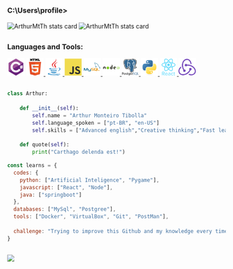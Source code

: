 ### C:\Users\profile>

<div>
  <p>
    <img align="center" src="https://github-readme-stats.vercel.app/api/top-langs?username=ArthurMtTh&theme=dark&title_color=ffffff&text_color=ffffff&bg_color=000000&hide_border=true&layout=default" alt="ArthurMtTh stats card" />
    <img align="center" src="https://github-readme-stats.vercel.app/api?username=ArthurMtTh&show_icons=true&theme=dark&title_color=ffffff&text_color=ffffff&bg_color=000000&hide_border=true" alt="ArthurMtTh stats card" />
  </p>

</div>
  
##
  <h3 align="left">Languages and Tools:</h3>
<p align="left"> 
  <a href="https://www.w3schools.com/cs/" target="_blank" rel="noreferrer"> <img src="https://raw.githubusercontent.com/devicons/devicon/master/icons/csharp/csharp-original.svg" alt="csharp" width="40" height="40"/></a> 
  <a href="https://www.w3.org/html/" target="_blank" rel="noreferrer">  <img src="https://raw.githubusercontent.com/devicons/devicon/master/icons/html5/html5-original-wordmark.svg" alt="html5" width="40" height="40"/> </a> 
  <a href="https://www.java.com" target="_blank" rel="noreferrer"> <img src="https://raw.githubusercontent.com/devicons/devicon/master/icons/java/java-original.svg" alt="java" width="40" height="40"/> </a>  
  <a href="https://developer.mozilla.org/en-US/docs/Web/JavaScript" target="_blank" rel="noreferrer"> <img src="https://raw.githubusercontent.com/devicons/devicon/master/icons/javascript/javascript-original.svg" alt="javascript" width="40" height="40"/> </a>   
  <a href="https://www.mysql.com/" target="_blank" rel="noreferrer"> <img src="https://raw.githubusercontent.com/devicons/devicon/master/icons/mysql/mysql-original-wordmark.svg" alt="mysql" width="40" height="40"/> </a> 
  <a href="https://nodejs.org" target="_blank" rel="noreferrer"> <img src="https://raw.githubusercontent.com/devicons/devicon/master/icons/nodejs/nodejs-original-wordmark.svg" alt="nodejs" width="40" height="40"/> </a> 
  <a href="https://www.postgresql.org" target="_blank" rel="noreferrer"> <img src="https://raw.githubusercontent.com/devicons/devicon/master/icons/postgresql/postgresql-original-wordmark.svg" alt="postgresql" width="40" height="40"/> </a> 
  <a href="https://www.python.org" target="_blank" rel="noreferrer"> <img src="https://raw.githubusercontent.com/devicons/devicon/master/icons/python/python-original.svg" alt="python" width="40" height="40"/> </a> 
  <a href="https://reactjs.org/" target="_blank" rel="noreferrer"> <img src="https://raw.githubusercontent.com/devicons/devicon/master/icons/react/react-original-wordmark.svg" alt="react" width="40" height="40"/> </a> 
  <a href="https://redux.js.org" target="_blank" rel="noreferrer"> <img src="https://raw.githubusercontent.com/devicons/devicon/master/icons/redux/redux-original.svg" alt="redux" width="40" height="40"/> </a> 
</p>
  
##
  
```python
class Arthur:

    def __init__(self):
        self.name = "Arthur Monteiro Tibolla"
        self.language_spoken = ["pt-BR", "en-US"]
        self.skills = ["Advanced english","Creative thinking","Fast learning"]

    def quote(self):
        print("Carthago delenda est!")
```
  
```javascript
const learns = {
  codes: {
    python: ["Artificial Inteligence", "Pygame"],
    javascript: ["React", "Node"],
    java: ["springboot"]
  },
  databases: ["MySql", "Postgree"],
  tools: ["Docker", "VirtualBox", "Git", "PostMan"],
  
  challenge: "Trying to improve this Github and my knowledge every time that i can"
}
```
##

<div>
  <a href="https://www.linkedin.com/in/arthur-monteiro-tibolla-b10242186/"> <img src="https://img.shields.io/badge/LinkedIn-0077B5?style=for-the-badge&logo=linkedin&logoColor=white" target="_blank"></a>
</div>
